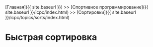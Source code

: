 [Главная]({{ site.baseurl }}) >> [Спортивное программирование]({{ site.baseurl }}/icpc/index.html) >> [Сортировки]({{ site.baseurl }}/icpc/topics/sorts/index.html)

# Быстрая сортировка